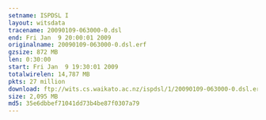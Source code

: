 ```yaml
---
setname: ISPDSL I
layout: witsdata
tracename: 20090109-063000-0.dsl
end: Fri Jan  9 20:00:01 2009
originalname: 20090109-063000-0.dsl.erf
gzsize: 872 MB
len: 0:30:00
start: Fri Jan  9 19:30:01 2009
totalwirelen: 14,787 MB
pkts: 27 million
download: ftp://wits.cs.waikato.ac.nz/ispdsl/1/20090109-063000-0.dsl.erf.gz
size: 2,095 MB
md5: 35e6dbbef71041dd73b4be87f0307a79
---
```

